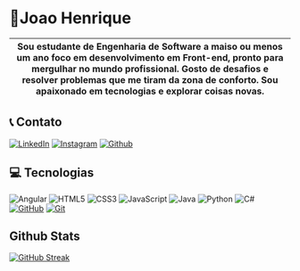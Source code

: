 # 🚀Joao Henrique
| Sou estudante de Engenharia de Software a maiso ou menos um ano foco em desenvolvimento em Front-end, pronto para mergulhar no mundo profissional. Gosto de desafios e resolver problemas que me tiram da zona de conforto. Sou apaixonado em tecnologias e explorar coisas novas.
| --- |
## 📞 Contato

[![LinkedIn](https://img.shields.io/badge/LinkedIn-000?style=for-the-badge&logo=linkedin&logoColor=0E76A8)](https://www.linkedin.com/in/joao-henrique-037bb8212/)
[![Instagram](https://img.shields.io/badge/Instagram-000?style=for-the-badge&logo=instagram)](https://www.instagram.com/joaovhl031/)
[![Github](https://img.shields.io/badge/Github-000?style=for-the-badge&logo=github)](https://github.com/Joaovhl031)



## 💻 Tecnologias
![Angular](https://img.shields.io/badge/Angular-000?style=for-the-badge&logo=angular&logoColor=C3002F)
![HTML5](https://img.shields.io/badge/HTML5-000?style=for-the-badge&logo=html5) 
![CSS3](https://img.shields.io/badge/CSS3-000?style=for-the-badge&logo=css3&logoColor=264CE4)
![JavaScript](https://img.shields.io/badge/JavaScript-000?style=for-the-badge&logo=javascript)
![Java](https://img.shields.io/badge/Java-000?style=for-the-badge&logo=java)
![Python](https://img.shields.io/badge/Python-000?style=for-the-badge&logo=python)
![C#](https://img.shields.io/badge/C%23-000?style=for-the-badge&logo=c-sharp&logoColor=823085)
[![GitHub](https://img.shields.io/badge/GitHub-000?style=for-the-badge&logo=github&logoColor=30A3DC)](https://github.com/Joaovhl031)
[![Git](https://img.shields.io/badge/Git-000?style=for-the-badge&logo=git&logoColor=E94D5F)](https://git-scm.com/doc)

##  Github Stats

[![GitHub Streak](https://streak-stats.demolab.com/?user=SEUUSERNAME&theme=bear&background=000&border=30A3DC&dates=FFF)](https://git.io/streak-stats)
